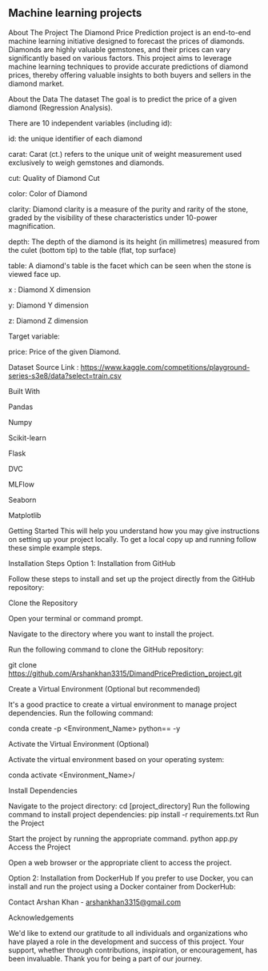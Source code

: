 ## Machine learning projects
About The Project
The Diamond Price Prediction project is an end-to-end machine learning initiative designed to forecast the prices of diamonds. Diamonds are highly valuable gemstones, and their prices can vary significantly based on various factors. This project aims to leverage machine learning techniques to provide accurate predictions of diamond prices, thereby offering valuable insights to both buyers and sellers in the diamond market.

About the Data
The dataset The goal is to predict the price of a given diamond (Regression Analysis).

There are 10 independent variables (including id):

id: the unique identifier of each diamond

carat: Carat (ct.) refers to the unique unit of weight measurement used exclusively to weigh gemstones and diamonds.

cut: Quality of Diamond Cut

color: Color of Diamond

clarity: Diamond clarity is a measure of the purity and rarity of the stone, graded by the visibility of these characteristics under 10-power magnification.

depth: The depth of the diamond is its height (in millimetres) measured from the culet (bottom tip) to the table (flat, top surface)

table: A diamond's table is the facet which can be seen when the stone is viewed face up.

x : Diamond X dimension

y: Diamond Y dimension

z: Diamond Z dimension

Target variable:

price: Price of the given Diamond.

Dataset Source Link : https://www.kaggle.com/competitions/playground-series-s3e8/data?select=train.csv

Built With

Pandas

Numpy

Scikit-learn

Flask

DVC

MLFlow

Seaborn

Matplotlib

Getting Started
This will help you understand how you may give instructions on setting up your project locally. To get a local copy up and running follow these simple example steps.

Installation Steps
Option 1: Installation from GitHub

Follow these steps to install and set up the project directly from the GitHub repository:

Clone the Repository

Open your terminal or command prompt.

Navigate to the directory where you want to install the project.

Run the following command to clone the GitHub repository:

git clone https://github.com/Arshankhan3315/DimandPricePrediction_project.git

Create a Virtual Environment (Optional but recommended)

It's a good practice to create a virtual environment to manage project dependencies. Run the following command:

conda create -p <Environment_Name> python==<python version> -y

Activate the Virtual Environment (Optional)

Activate the virtual environment based on your operating system:

conda activate <Environment_Name>/

Install Dependencies

Navigate to the project directory:
cd [project_directory]
Run the following command to install project dependencies:
pip install -r requirements.txt
Run the Project

Start the project by running the appropriate command.
python app.py
Access the Project

Open a web browser or the appropriate client to access the project.



Option 2: Installation from DockerHub
If you prefer to use Docker, you can install and run the project using a Docker container from DockerHub:

Contact
Arshan Khan - arshankhan3315@gmail.com

Acknowledgements

We'd like to extend our gratitude to all individuals and organizations who have played a role in the development and success of this project. Your support, whether through contributions, inspiration, or encouragement, has been invaluable. Thank you for being a part of our journey.

